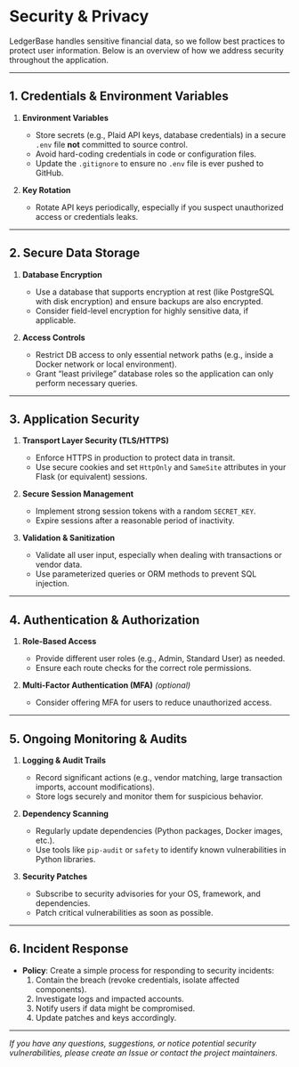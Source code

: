 # Security & Privacy

LedgerBase handles sensitive financial data, so we follow best practices to protect user information. Below is an overview of how we address security throughout the application.

---

## 1. Credentials & Environment Variables

1. **Environment Variables**
   - Store secrets (e.g., Plaid API keys, database credentials) in a secure `.env` file **not** committed to source control.
   - Avoid hard-coding credentials in code or configuration files.
   - Update the `.gitignore` to ensure no `.env` file is ever pushed to GitHub.

2. **Key Rotation**
   - Rotate API keys periodically, especially if you suspect unauthorized access or credentials leaks.

---

## 2. Secure Data Storage

1. **Database Encryption**
   - Use a database that supports encryption at rest (like PostgreSQL with disk encryption) and ensure backups are also encrypted.
   - Consider field-level encryption for highly sensitive data, if applicable.

2. **Access Controls**
   - Restrict DB access to only essential network paths (e.g., inside a Docker network or local environment).
   - Grant “least privilege” database roles so the application can only perform necessary queries.

---

## 3. Application Security

1. **Transport Layer Security (TLS/HTTPS)**
   - Enforce HTTPS in production to protect data in transit.
   - Use secure cookies and set `HttpOnly` and `SameSite` attributes in your Flask (or equivalent) sessions.

2. **Secure Session Management**
   - Implement strong session tokens with a random `SECRET_KEY`.
   - Expire sessions after a reasonable period of inactivity.

3. **Validation & Sanitization**
   - Validate all user input, especially when dealing with transactions or vendor data.
   - Use parameterized queries or ORM methods to prevent SQL injection.

---

## 4. Authentication & Authorization

1. **Role-Based Access**
   - Provide different user roles (e.g., Admin, Standard User) as needed.
   - Ensure each route checks for the correct role permissions.

2. **Multi-Factor Authentication (MFA)** *(optional)*
   - Consider offering MFA for users to reduce unauthorized access.

---

## 5. Ongoing Monitoring & Audits

1. **Logging & Audit Trails**
   - Record significant actions (e.g., vendor matching, large transaction imports, account modifications).
   - Store logs securely and monitor them for suspicious behavior.

2. **Dependency Scanning**
   - Regularly update dependencies (Python packages, Docker images, etc.).
   - Use tools like `pip-audit` or `safety` to identify known vulnerabilities in Python libraries.

3. **Security Patches**
   - Subscribe to security advisories for your OS, framework, and dependencies.
   - Patch critical vulnerabilities as soon as possible.

---

## 6. Incident Response

- **Policy**: Create a simple process for responding to security incidents:
  1. Contain the breach (revoke credentials, isolate affected components).
  2. Investigate logs and impacted accounts.
  3. Notify users if data might be compromised.
  4. Update patches and keys accordingly.

---

_If you have any questions, suggestions, or notice potential security vulnerabilities, please create an Issue or contact the project maintainers._
